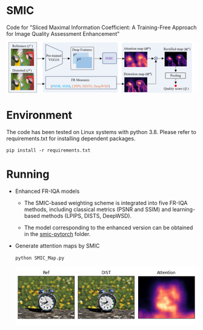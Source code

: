 # SMIC

Code for "Sliced Maximal Information Coefficient: A Training-Free Approach for Image Quality Assessment Enhancement"

![framework](smic-pytorch/framework.png)

# Environment

The code has been tested on Linux systems with python 3.8. Please refer to requirements.txt for installing dependent packages.

```
pip install -r requirements.txt
```

# Running

- Enhanced FR-IQA models

  - The SMIC-based weighting scheme is integrated into five FR-IQA methods, including classical metrics (PSNR and SSIM) and learning-based methods (LPIPS, DISTS, DeepWSD).

  - The model corresponding to the enhanced version can be obtained in the [smic-pytorch](https://github.com/KANGX99/SMIC/tree/main/smic-pytorch) folder.

- Generate attention maps by SMIC

  `python SMIC_Map.py`

  ![attenton](smic-pytorch/attenton.png)


